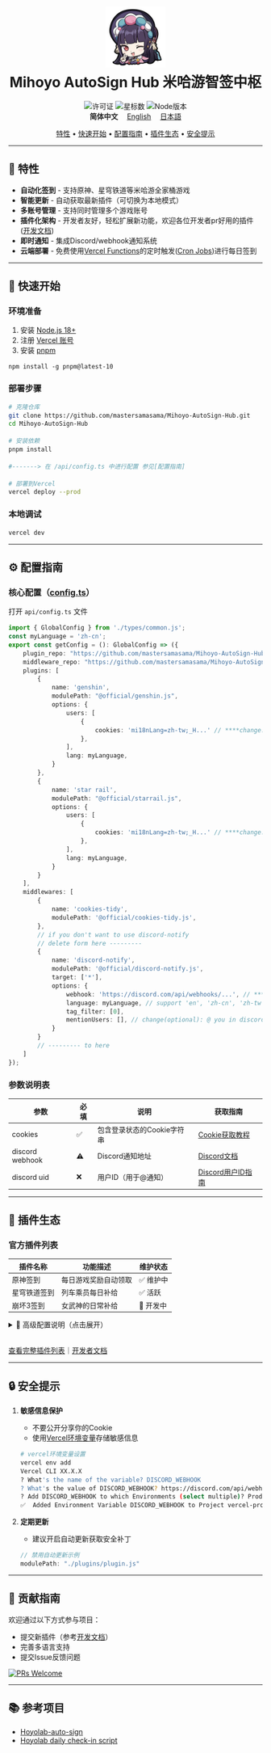 <h1 align="center">
    <img width="120" height="120" src="doc/picture/yun-jin-512x512.png" alt="云堇图标"><br>
    Mihoyo AutoSign Hub 米哈游智签中枢
</h1>


<p align="center">
    <img src="https://img.shields.io/github/license/mastersamasama/Mihoyo-AutoSign-Hub?style=flat-square&color=20b2aa" alt="许可证">
    <img src="https://img.shields.io/github/stars/mastersamasama/Mihoyo-AutoSign-Hub?style=flat-square&color=ff69b4" alt="星标数">
    <img src="https://img.shields.io/badge/Node.js-18+-339933?style=flat-square&logo=node.js" alt="Node版本">
    <br>
    <b>简体中文</b>　
    <a href="/readme.md">English</a>　
    <a href="/readme_ja-jp.md">日本語</a>
</p>


<p align="center">
  <a href="#特性">特性</a> •
  <a href="#快速开始">快速开始</a> •
  <a href="#配置指南">配置指南</a> •
  <a href="#插件生态">插件生态</a> •
  <a href="#安全提示">安全提示</a>
</p>

---

<a id="特性"></a>
## 🌟 特性

- **自动化签到** - 支持原神、星穹铁道等米哈游全家桶游戏
- **智能更新** - 自动获取最新插件（可切换为本地模式）
- **多账号管理** - 支持同时管理多个游戏账号
- **插件化架构** - 开发者友好，轻松扩展新功能，欢迎各位开发者pr好用的插件 ([开发文档](doc/pm_development_zh-cn.md))
- **即时通知** - 集成Discord/webhook通知系统
- **云端部署** - 免费使用[Vercel Functions](https://vercel.com/docs/functions)的定时触发([Cron Jobs](https://vercel.com/docs/cron-jobs/quickstart))进行每日签到

---

<a id="快速开始"></a>
## 🚀 快速开始

### 环境准备
1. 安装 [Node.js 18+](https://nodejs.org/)
2. 注册 [Vercel 账号](https://vercel.com/signup)
3. 安装 [pnpm](https://pnpm.io/zh/installation)

```shell
npm install -g pnpm@latest-10
```



### 部署步骤

```bash
# 克隆仓库
git clone https://github.com/mastersamasama/Mihoyo-AutoSign-Hub.git
cd Mihoyo-AutoSign-Hub

# 安装依赖
pnpm install

#-------> 在 /api/config.ts 中进行配置 参见[配置指南]

# 部署到Vercel
vercel deploy --prod
```



### 本地调试

```bash
vercel dev
```

---

<a id="配置指南"></a>
## ⚙️ 配置指南

### 核心配置（[config.ts](api/config.ts)）

打开 `api/config.ts` 文件

```typescript
import { GlobalConfig } from './types/common.js';
const myLanguage = 'zh-cn';
export const getConfig = (): GlobalConfig => ({
    plugin_repo: "https://github.com/mastersamasama/Mihoyo-AutoSign-Hub/raw/main/api/plugins",
    middleware_repo: "https://github.com/mastersamasama/Mihoyo-AutoSign-Hub/raw/main/api/middlewares",
    plugins: [
        {
            name: 'genshin',
            modulePath: "@official/genshin.js",
            options: {
                users: [
                    {
                        cookies: 'mi18nLang=zh-tw;_H...' // ****change: cookies that include your login info
                    },
                ],
                lang: myLanguage,
            }
        },
        {
            name: 'star rail',
            modulePath: "@official/starrail.js",
            options: {
                users: [
                    {
                        cookies: 'mi18nLang=zh-tw;_H...' // ****change: cookies that include your login info
                    },
                ],
                lang: myLanguage,
            }
        }
    ],
    middlewares: [
        {
            name: 'cookies-tidy',
            modulePath: '@official/cookies-tidy.js',
        },
       	// if you don't want to use discord-notify
        // delete form here ---------
        {
            name: 'discord-notify',
            modulePath: '@official/discord-notify.js',
            target: ['*'],
            options: {
                webhook: 'https://discord.com/api/webhooks/...', // ****change: your discord webhook
                language: myLanguage, // support 'en', 'zh-cn', 'zh-tw', 'ja', 'ko', default is 'en'
                tag_filter: [0], 
                mentionUsers: [], // change(optional): @ you in discord when fail
            }
        }
        // --------- to here
    ]
});
```

### 参数说明表

| 参数            | 必填 | 说明                       | 获取指南                                                     |
| --------------- | ---- | -------------------------- | ------------------------------------------------------------ |
| cookies         | ✅    | 包含登录状态的Cookie字符串 | [Cookie获取教程](doc/how_to_get_cookies_zh-cn.md)            |
| discord webhook | ⚠️    | Discord通知地址            | [Discord文档](https://support.discord.com/hc/zh-tw/articles/228383668-%E4%BD%BF%E7%94%A8%E7%B6%B2%E7%B5%A1%E9%89%A4%E6%89%8B-Webhooks) |
| discord uid     | ❌    | 用户ID（用于@通知）        | [Discord用户ID指南](https://support.discord.com/hc/zh-tw/articles/4407571667351) |

---

<a id="插件生态"></a>
## 🔌 插件生态

### 官方插件列表

| 插件名称     | 功能描述             | 维护状态 |
| ------------ | -------------------- | -------- |
| 原神签到     | 每日游戏奖励自动领取 | ✅ 维护中 |
| 星穹铁道签到 | 列车乘员每日补给     | ✅ 活跃   |
| 崩坏3签到    | 女武神的日常补给     | 🚧 开发中 |

<details> <summary>📘 高级配置说明（点击展开）</summary>

### 全局配置参数

| 参数              | 说明                                         | 默认值      | 示例值                                                       |
| ----------------- | -------------------------------------------- | ----------- | ------------------------------------------------------------ |
| `plugin_repo`     | 官方插件仓库模板URL，`${filename}`会自动替换 | -           | `https://github.com/.../plugins`                             |
| `middleware_repo` | 官方中间件仓库模板URL                        | -           | `https://github.com/.../middlewares`                         |
| `pathResolvers`   | 高级路径解析规则 (需开发经验)                | `@official` | `{ '@custom/': (path) => 'https://custom.domain/' + path.slice(9) }` |
| `plugins`         | [插件配置列表](#插件配置说明)                | 必填        | -                                                            |
| `middlewares`     | [中间件配置列表](#中间件配置说明)            | 可选        | -                                                            |

### 插件配置说明

| 参数         | 类型   | 说明                                                         | 示例值                                                  |
| ------------ | ------ | ------------------------------------------------------------ | ------------------------------------------------------- |
| `name`       | string | 插件唯一标识                                                 | `'genshin'`                                             |
| `modulePath` | string | 插件位置：<br>- 本地路径：`./plugins/genshin.js`<br>- 官方仓库：`@official/genshin.js`<br>- 自定义URL：`https://...` | `'@official/genshin.js'`                                |
| `options`    | object | 插件专用配置                                                 | `{ users: [{ cookies: 'your_token' }], lang: 'zh-cn' }` |

⚠️ 安全提示：使用第三方插件前请验证来源可靠性

### 中间件配置说明

| 参数         | 类型     | 说明                                                         | 示例值                                                       |
| ------------ | -------- | ------------------------------------------------------------ | ------------------------------------------------------------ |
| `name`       | string   | 中间件唯一标识                                               | `'discord-notify'`                                           |
| `modulePath` | string   | 中间件位置：<br>- 本地路径：`./middlewares/notify.js`<br>- 官方仓库：`@official/notify.js` | `'@official/discord-notify.js'`                              |
| `target`     | string[] | 作用的目标插件名称列表，`['*']`表示全局应用                  | `['genshin', 'starrail']`                                    |
| `options`    | object   | 中间件专用配置                                               | `{ webhook: 'https://discord.com/...', mentionUsers: ['USER_ID'] }` |

</details><br>



[查看完整插件列表](doc/plugin_list.md)｜[开发者文档](doc/pm_development_zh-cn.md)

---


<a id="安全提示"></a>
## 🔒 安全提示

1. **敏感信息保护**
   
   - 不要公开分享你的Cookie
   - 使用[Vercel环境变量](https://vercel.com/docs/cli/env)存储敏感信息
   ```bash
   # vercel环境变量设置
   vercel env add
   Vercel CLI XX.X.X
   ? What's the name of the variable? DISCORD_WEBHOOK
   ? What's the value of DISCORD_WEBHOOK? https://discord.com/api/webhooks/XXXX/....
   ? Add DISCORD_WEBHOOK to which Environments (select multiple)? Production, Preview, Development
   ✅  Added Environment Variable DISCORD_WEBHOOK to Project vercel-project-name [404ms]
   ```
   
3. **定期更新**
   - 建议开启自动更新获取安全补丁
   ```typescript
   // 禁用自动更新示例
   modulePath: "./plugins/plugin.js"
   ```

---

## 🙌 贡献指南

欢迎通过以下方式参与项目：
- 提交新插件（参考[开发文档](doc/pm_development_zh-cn.md)）
- 完善多语言支持
- 提交Issue反馈问题

[![PRs Welcome](https://img.shields.io/badge/PRs-welcome-brightgreen.svg?style=flat-square)](CONTRIBUTING.md)

---

## 📚 参考项目

- [Hoyolab-auto-sign](https://github.com/canaria3406/hoyolab-auto-sign)
- [Hoyolab daily check-in script](https://www.reddit.com/r/Genshin_Impact/comments/rohk7w/quick_tutorial_for_building_your_own_hoyolab/)